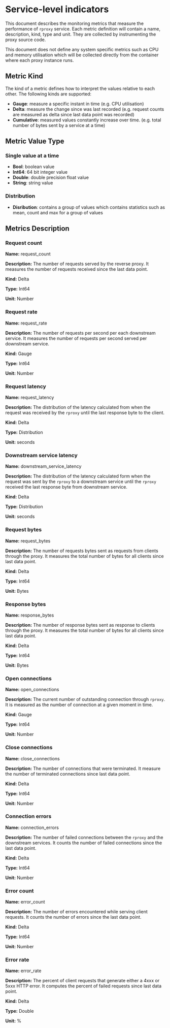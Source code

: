 # Service-level indicators

This document describes the monitoring metrics that measure the performance of `rproxy` service. Each metric definition will contain a name, description, kind, type and unit. They are collected by instrumenting the proxy source code.

This document does not define any system specific metrics such as CPU and memory utilisation which will be collected directly from the container where each proxy instance runs.

## Metric Kind

The kind of a metric defines how to interpret the values relative to each other. The following kinds are supported:

* __Gauge__: measure a specific instant in time (e.g. CPU utilisation)
* __Delta__: measure the change since was last recorded (e.g. request counts are measured as delta since last data point was recorded)
* __Cumulative__: measured values constantly increase over time. (e.g. total number of bytes sent by a service at a time)

## Metric Value Type 

### Single value at a time

* __Bool__: boolean value
* __Int64__: 64 bit integer value
* __Double__: double precision float value
* __String__: string value

### Distribution 

* __Disribution__: contains a group of values which contains statistics such as mean, count and max for a group of values

## Metrics Description

### Request count

**Name:** request_count

**Description:** The number of requests served by the reverse proxy. It measures the number of requests received since the last data point.

**Kind:** Delta

**Type:** Int64

**Unit:** Number

### Request rate

**Name:** request_rate

**Description:** The number of requests per second per each downstream service. It measures the number of requests per second served per downstream service.

**Kind:** Gauge

**Type:** Int64

**Unit:** Number

### Request latency

**Name:** request_latency

**Description:** The distribution of the latency calculated from when the request was received by the `rproxy` until the last response byte to the client.

**Kind:** Delta

**Type:** Distribution

**Unit:** seconds

### Downstream service latency

**Name:** downstream_service_latency

**Description:** The distribution of the latency calculated form when the request was sent by the `rproxy` to a downstream service until the `rproxy` received the last response byte from downstream service.

**Kind:** Delta

**Type:**  Distribution

**Unit:** seconds

### Request bytes

**Name:** request_bytes

**Description:** The number of requests bytes sent as requests from clients through the proxy. It measures the total number of bytes for all clients since last data point.

**Kind:** Delta

**Type:** Int64

**Unit:** Bytes

### Response bytes

**Name:** response_bytes

**Description:** The number of response bytes sent as response to clients through the proxy. It measures the total number of bytes for all clients since last data point.

**Kind:** Delta

**Type:** Int64

**Unit:** Bytes

### Open connections

**Name:** open_connections

**Description:** The current number of outstanding connection through `rproxy`. It is measured as the number of connection at a given moment in time. 

**Kind:** Gauge

**Type:** Int64

**Unit:** Number

### Close connections

**Name:** close_connections

**Description:** The number of connections that were terminated. It measure the number of terminated connections since last data point.

**Kind:** Delta

**Type:** Int64

**Unit:** Number

### Connection errors

**Name:** connection_errors

**Description:** The number of failed connections between the `rproxy` and the downstream services. It counts the number of failed connections since the last data point.

**Kind:** Delta

**Type:** Int64

**Unit:** Number

### Error count

**Name:** error_count

**Description:** The number of errors encountered while serving client requests. It counts the number of errors since the last data point.

**Kind:** Delta

**Type:** Int64

**Unit:** Number

### Error rate

**Name:** error_rate

**Description:** The percent of client requests that generate either a 4xxx or 5xxx HTTP error. It computes the percent of failed requests since last data point.

**Kind:** Delta

**Type:** Double

**Unit:** %
